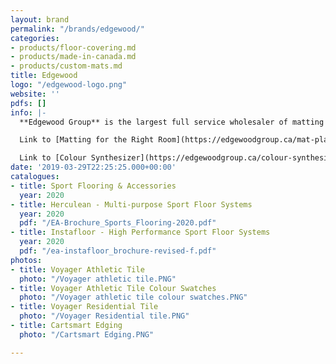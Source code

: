 ```yaml
---
layout: brand
permalink: "/brands/edgewood/"
categories:
- products/floor-covering.md
- products/made-in-canada.md
- products/custom-mats.md
title: Edgewood
logo: "/edgewood-logo.png"
website: ''
pdfs: []
info: |-
  **Edgewood Group** is the largest full service wholesaler of matting and flooring products in Canada. We specialize in the supply and installation of high quality products coupled with excellent customer service.

  Link to [Matting for the Right Room](https://edgewoodgroup.ca/mat-placement-chart)

  Link to [Colour Synthesizer](https://edgewoodgroup.ca/colour-synthesizer) for fitness tile
date: '2019-03-29T22:25:25.000+00:00'
catalogues:
- title: Sport Flooring & Accessories
  year: 2020
- title: Herculean - Multi-purpose Sport Floor Systems
  year: 2020
  pdf: "/EA-Brochure_Sports_Flooring-2020.pdf"
- title: Instafloor - High Performance Sport Floor Systems
  year: 2020
  pdf: "/ea-instafloor_brochure-revised-f.pdf"
photos:
- title: Voyager Athletic Tile
  photo: "/Voyager athletic tile.PNG"
- title: Voyager Athletic Tile Colour Swatches
  photo: "/Voyager athletic tile colour swatches.PNG"
- title: Voyager Residential Tile
  photo: "/Voyager Residential tile.PNG"
- title: Cartsmart Edging
  photo: "/Cartsmart Edging.PNG"

---
```

